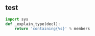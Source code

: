 ## test

```python
import sys
def _explain_type(decl):
    return 'containing{%s}' % members

```  
